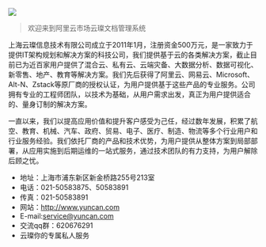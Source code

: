 ![](http://upload-images.jianshu.io/upload_images/3778244-867825144c1566b8.png?imageMogr2/auto-orient/strip%7CimageView2/2/w/1240)

> 欢迎来到阿里云市场云璨文档管理系统

上海云璨信息技术有限公司成立于2011年1月，注册资金500万元，是一家致力于提供IT架构规划和解决方案的科技公司，我们提供基于云的各类解决方案，截止目前已为近百家用户提供了混合云、私有云、云端灾备、大数据分析、数据可视化、新零售、地产、教育等解决方案。我们先后获得了阿里云、网易云、Microsoft、Alt-N、Zstack等原厂商的授权认证，为用户提供基于这些产品的专业服务。公司拥有专业的工程师团队，以技术为基础，从用户需求出发，真正为用户提供适合的、量身订制的解决方案。

一直以来，我们以提高应用价值和提升客户感受为己任，经过数年发展，积累了航空、教育、机械、汽车、政府、贸易、电子、医疗、制造、物流等多个行业用户和行业服务经验。我们依托厂商的产品和技术优势，为用户提供从整体方案到局部部署，从应用实施到后期运维的一站式服务，通过技术团队的有力支持，为用户解除后顾之忧。


- 地址：上海市浦东新区新金桥路255号213室
- 电话：021-50583875、50583891
- 传真：021-50583891
- 网站：http://www.yuncan.com
- E-mail:service@yuncan.com
- 交流qq群：620676291
- 云璨你的专属私人服务
